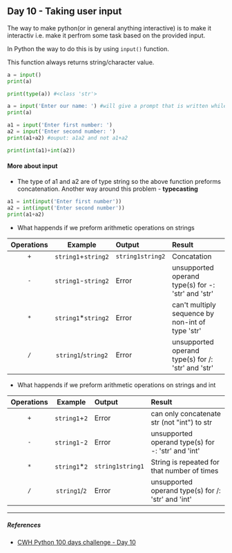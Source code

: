 ## Day 10 - Taking user input


The way to make python(or in general anything interactive) is to make it interactiv i.e. make it perfrom some task based on the provided input.

In Python the way to do this is by using `input()` function.

This function always returns string/character value.

```python
a = input()
print(a)

print(type(a)) #<class 'str'>
```

```python
a = input('Enter our name: ') #will give a prompt that is written while taking the input
print(a)
```

```python
a1 = input('Enter first number: ')
a2 = input('Enter second number: ')
print(a1+a2) #ouput: a1a2 and not a1+a2

print(int(a1)+int(a2))
```


#### More about input

- The type of a1 and a2 are of type string so the above function preforms concatenation.
Another way around this problem - **typecasting**

```python
a1 = int(input('Enter first number'))
a2 = int(input('Enter second number'))
print(a1+a2)
```

- What happends if we preform arithmetic operations on strings

|Operations|Example|Output|Result|
|:---:|:---:|:---|:---|
|`+`|`string1`+`string2`|`string1string2`|Concatation|
|`-`|`string1`-`string2`|Error|unsupported operand type(s) for -: 'str' and 'str'|
|`*`|`string1`*`string2`|Error|can't multiply sequence by non-int of type 'str'|
|`/`|`string1`/`string2`|Error|unsupported operand type(s) for /: 'str' and 'str'|

- What happends if we preform arithmetic operations on strings and int

|Operations|Example|Output|Result|
|:---:|:---:|:---|:---|
|`+`|`string1`+`2`|Error|can only concatenate str (not "int") to str|
|`-`|`string1`-`2`|Error|unsupported operand type(s) for -: 'str' and 'int'|
|`*`|`string1`*`2`|`string1string1`|String is repeated for that number of times|
|`/`|`string1`/`2`|Error|unsupported operand type(s) for /: 'str' and 'int'|

---

##### References

- [CWH Python 100 days challenge - Day 10](https://youtu.be/WvG-R-xXouA)
